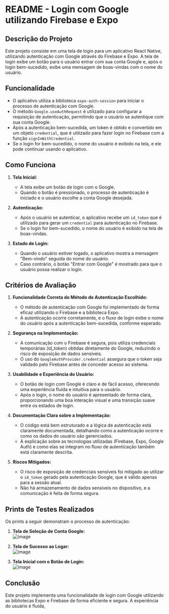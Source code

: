 
# README - Login com Google utilizando Firebase e Expo

## Descrição do Projeto
Este projeto consiste em uma tela de login para um aplicativo React Native, utilizando autenticação com Google através do Firebase e Expo. A tela de login exibe um botão para o usuário entrar com sua conta Google e, após o login bem-sucedido, exibe uma mensagem de boas-vindas com o nome do usuário.

## Funcionalidade
- O aplicativo utiliza a biblioteca `expo-auth-session` para iniciar o processo de autenticação com Google.
- O método `Google.useAuthRequest` é utilizado para configurar a requisição de autenticação, permitindo que o usuário se autentique com sua conta Google.
- Após a autenticação bem-sucedida, um token é obtido e convertido em um objeto `credential`, que é utilizado para fazer login no Firebase com a função `signInWithCredential`.
- Se o login for bem-sucedido, o nome do usuário é exibido na tela, e ele pode continuar usando o aplicativo.

## Como Funciona
1. **Tela Inicial:**
   - A tela exibe um botão de login com o Google.
   - Quando o botão é pressionado, o processo de autenticação é iniciado e o usuário escolhe a conta Google desejada.
   
2. **Autenticação:**
   - Após o usuário se autenticar, o aplicativo recebe um `id_token` que é utilizado para gerar um `credential` para autenticação no Firebase.
   - Se o login for bem-sucedido, o nome do usuário é exibido na tela de boas-vindas.

3. **Estado de Login:**
   - Quando o usuário estiver logado, o aplicativo mostra a mensagem "Bem-vindo" seguida do nome do usuário.
   - Caso contrário, o botão "Entrar com Google" é mostrado para que o usuário possa realizar o login.

## Critérios de Avaliação

1. **Funcionalidade Correta do Método de Autenticação Escolhido:**
   - O método de autenticação com Google foi implementado de forma eficaz utilizando o Firebase e a biblioteca Expo.
   - A autenticação ocorre corretamente, e o fluxo de login exibe o nome do usuário após a autenticação bem-sucedida, conforme esperado.

2. **Segurança na Implementação:**
   - A comunicação com o Firebase é segura, pois utiliza credenciais temporárias (id_token) obtidas diretamente do Google, reduzindo o risco de exposição de dados sensíveis.
   - O uso do `GoogleAuthProvider.credential` assegura que o token seja validado pelo Firebase antes de conceder acesso ao sistema.

3. **Usabilidade e Experiência do Usuário:**
   - O botão de login com Google é claro e de fácil acesso, oferecendo uma experiência fluída e intuitiva para o usuário.
   - Após o login, o nome do usuário é apresentado de forma clara, proporcionando uma boa interação visual e uma transição suave entre os estados de login.

4. **Documentação Clara sobre a Implementação:**
   - O código está bem estruturado e a lógica de autenticação está claramente documentada, detalhando como a autenticação ocorre e como os dados do usuário são gerenciados.
   - A explicação sobre as tecnologias utilizadas (Firebase, Expo, Google Auth) e como elas se integram no fluxo de autenticação também está claramente descrita.

5. **Riscos Mitigados:**
   - O risco de exposição de credenciais sensíveis foi mitigado ao utilizar o `id_token` gerado pela autenticação Google, que é válido apenas para a sessão atual.
   - Não há armazenamento de dados sensíveis no dispositivo, e a comunicação é feita de forma segura.

## Prints de Testes Realizados
Os prints a seguir demonstram o processo de autenticação:

1. **Tela de Seleção de Conta Google:**  
   ![image](https://github.com/user-attachments/assets/918c04b2-27ce-4fde-9496-e01edfd2d769)



2. **Tela de Sucesso ao Logar:**  
  ![image](https://github.com/user-attachments/assets/2ca8855c-622d-4271-9b27-e6779781651a)


3. **Tela Inicial com o Botão de Login:**  
   ![image](https://github.com/user-attachments/assets/50e73fc0-3a45-449b-b897-db71588d13d3)


## Conclusão
Este projeto implementa uma funcionalidade de login com Google utilizando as bibliotecas Expo e Firebase de forma eficiente e segura. A experiência do usuário é fluída,






